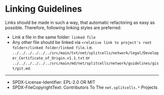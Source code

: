 # Linking Guidelines
Links should be made in such a way,
that automatic refactoring as easy as possible.
Therefore, following linking styles are preferred:
* Link a file in the same folder: `linked file`
* Any other file should be linked via `<relative link to project's root folder>/linked folder/linked file`.
  i.e. `../../../../../../src/main/txt/net/splitcells/network/legal/Developer_Certificate_of_Origin.v1.1.txt`
  or `../../../../../../src/main/md/net/splitcells/network/guidelines/gist/git.md`.

----
* SPDX-License-Identifier: EPL-2.0 OR MIT
* SPDX-FileCopyrightText: Contributors To The `net.splitcells.*` Projects